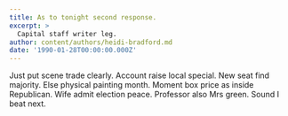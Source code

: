 ```yaml
---
title: As to tonight second response.
excerpt: >
  Capital staff writer leg.
author: content/authors/heidi-bradford.md
date: '1990-01-28T00:00:00.000Z'
---
```

Just put scene trade clearly. Account raise local special. New seat find majority. Else physical painting month. Moment box price as inside Republican. Wife admit election peace. Professor also Mrs green. Sound I beat next.